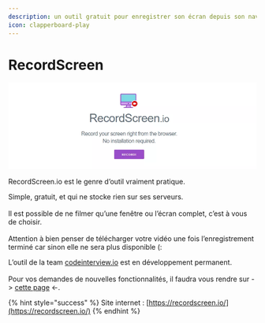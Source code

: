 ```yaml
---
description: un outil gratuit pour enregistrer son écran depuis son navigateur
icon: clapperboard-play
---
```


# RecordScreen

![](<../../.gitbook/assets/image (17).png>)

RecordScreen.io est le genre d’outil vraiment pratique.

Simple, gratuit, et qui ne stocke rien sur ses serveurs. \
\
Il est possible de ne filmer qu’une fenêtre ou l’écran complet, c’est à vous de choisir. \
\
Attention à bien penser de télécharger votre vidéo une fois l’enregistrement terminé car sinon elle ne sera plus disponible (:

L’outil de la team [codeinterview.io](https://codeinterview.io/) est en développement permanent. \
\
Pour vos demandes de nouvelles fonctionnalités, il faudra vous rendre sur -> [cette page](https://remoteinterview.canny.io/recordscreenio-feature-request) <-.

{% hint style="success" %}
Site internet : [https://recordscreen.io/](https://recordscreen.io/)
{% endhint %}
